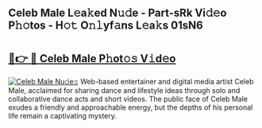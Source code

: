 ## Celeb Male L𝚎a𝚔ed N𝚞𝚍e - Part-sRk Vi𝚍𝚎o P𝚑𝚘tos - H𝚘𝚝 O𝚗𝚕yf𝚊ns L𝚎a𝚔s 01sN6

# <h2><a href="http://kf3m7x.oniu.top/?m=Celeb+Male">🔗👉 🔴 Celeb Male P𝚑ot𝚘𝚜 V𝚒d𝚎o</a></h2>

[![Celeb Male Nu𝚍e𝚜](https://i.imgur.com/0qMVB7G.gif)](http://kf3m7x.oniu.top/?m=Celeb+Male)
Web-based entertainer and digital media artist Celeb Male, acclaimed for sharing dance and lifestyle ideas through solo and collaborative dance acts and short videos. The public face of Celeb Male exudes a friendly and approachable energy, but the depths of his personal life remain a captivating mystery.  
